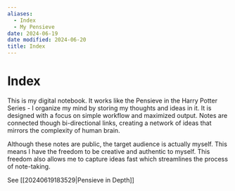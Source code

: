 ```yaml
---
aliases:
  - Index
  - My Pensieve
date: 2024-06-19
date modified: 2024-06-20
title: Index
---
```


# Index

This is my digital notebook. It works like the Pensieve in the Harry Potter Series - I organize my mind by storing my thoughts and ideas in it. It is designed with a focus on simple workflow and maximized output. Notes are connected though bi-directional links, creating a network of ideas that mirrors the complexity of human brain.

Although these notes are public, the target audience is actually myself. This means I have the freedom to be creative and authentic to myself. This freedom also allows me to capture ideas fast which streamlines the process of note-taking.

See [[20240619183529|Pensieve in Depth]]
